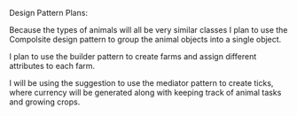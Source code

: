 Design Pattern Plans:

Because the types of animals will all be very similar classes I plan to 
use the Compolsite design pattern to group the animal objects into a single
object. 

I plan to use the builder pattern to create farms and assign different attributes to each farm.

I will be using the suggestion to use the mediator pattern to create ticks, where currency will be generated
along with keeping track of animal tasks and growing crops. 
